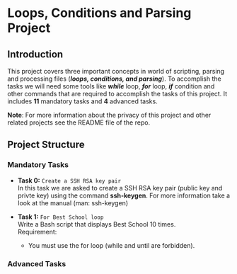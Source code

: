 # Loops, Conditions and Parsing Project

## Introduction

This project covers three important concepts in world of scripting, parsing and processing files (***loops, conditions, and parsing***). To accomplish the tasks we will need some tools like ***while*** loop, ***for*** loop, ***if*** condition and other commands that are required to accomplish the tasks of this project. It includes **11** mandatory tasks and **4** advanced tasks. 

**Note**: For more information about the privacy of this project and other related projects see the README file of the repo.

## Project Structure

### Mandatory Tasks

- **Task 0:** `Create a SSH RSA key pair`  
In this task we are asked to create a SSH RSA key pair (public key and privte key) using the command **ssh-keygen**. For more information take a look at the manual (man: ssh-keygen)

- **Task 1:** `For Best School loop`  
Write a Bash script that displays Best School 10 times.  
Requirement:
	+ You must use the for loop (while and until are forbidden).

### Advanced Tasks
